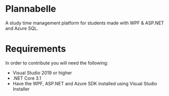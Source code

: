 # Plannabelle

A study time management platform for students made with WPF & ASP.NET and Azure SQL.

# Requirements
In order to contribute you will need the following:
- Visual Studio 2019 or higher
- .NET Core 3.1
- Have the WPF, ASP.NET and Azure SDK installed using Visual Studio Installer

